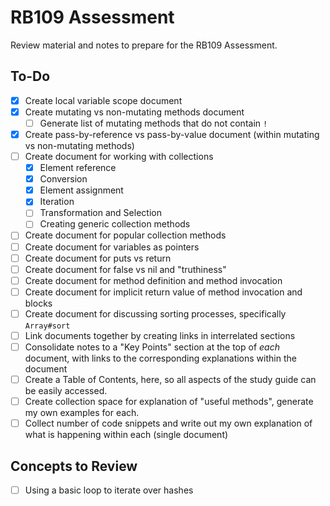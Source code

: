 # RB109 Assessment

Review material and notes to prepare for the RB109 Assessment.

## To-Do

- [x] Create local variable scope document
- [x] Create mutating vs non-mutating methods document
  - [ ] Generate list of mutating methods that do not contain `!`
- [x] Create pass-by-reference vs pass-by-value document (within mutating vs non-mutating methods)
- [ ] Create document for working with collections
  - [x] Element reference
  - [x] Conversion
  - [x] Element assignment
  - [x] Iteration
  - [ ] Transformation and Selection
  - [ ] Creating generic collection methods
- [ ] Create document for popular collection methods
- [ ] Create document for variables as pointers
- [ ] Create document for puts vs return
- [ ] Create document for false vs nil and "truthiness"
- [ ] Create document for method definition and method invocation
- [ ] Create document for implicit return value of method invocation and blocks
- [ ] Create document for discussing sorting processes, specifically `Array#sort`
- [ ] Link documents together by creating links in interrelated sections
- [ ] Consolidate notes to a "Key Points" section at the top of _each_ document, with links to the corresponding explanations within the document
- [ ] Create a Table of Contents, here, so all aspects of the study guide can be easily accessed.
- [ ] Create collection space for explanation of "useful methods", generate my own examples for each.
- [ ] Collect number of code snippets and write out my own explanation of what is happening within each (single document)

## Concepts to Review

- [ ] Using a basic loop to iterate over hashes
